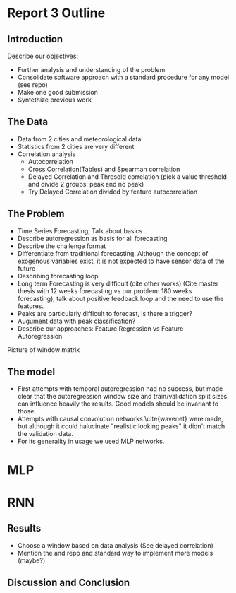 # Report 3 Outline

## Introduction

Describe our objectives:
- Further analysis and understanding of the problem
- Consolidate software approach with a standard procedure for any model (see repo)
- Make one good submission
- Syntethize previous work

## The Data
- Data from 2 cities and meteorological data
- Statistics from 2 cities are very different
- Correlation analysis
    - Autocorrelation
    - Cross Correlation(Tables) and Spearman correlation
    - Delayed Correlation and Thresold correlation
        (pick a value threshold and divide 2 groups: peak and no peak)
    - Try Delayed Correlation divided by feature autocorrelation

## The Problem
- Time Series Forecasting, Talk about basics
- Describe autoregression as basis for all forecasting
- Describe the challenge format
- Differentiate from traditional forecasting. Although the concept of
exogenous variables exist, it is not expected to have sensor data of the future
- Describing forecasting loop
- Long term Forecasting is very difficult (cite other works) (Cite master
    thesis with 12 weeks forecasting vs our problem: 180 weeks forecasting),
    talk about positive feedback loop and the need to use the features.
- Peaks are particularly difficult to forecast, is there a trigger?
- Augument data with peak classification?
- Describe our approaches:
Feature Regression vs Feature Autoregression

Picture of window matrix

## The model
- First attempts with temporal autoregression had no success, 
but made clear that the autoregression window size and train/validation split
sizes can influence heavily the results. Good models should be invariant to those.
- Attempts with causal convolution networks \cite{wavenet} were made, but although
it could halucinate "realistic looking peaks" it didn't match the validation data.
- For its generality in usage we used MLP networks.
# MLP
# RNN

## Results

- Choose a window based on data analysis (See delayed correlation)
- Mention the and repo and standard way to implement more models (maybe?)

## Discussion and Conclusion
